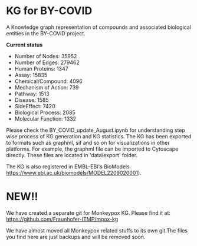 # KG for BY-COVID
A Knowledge graph representation of compounds and associated biological entities in the BY-COVID project.

**Current status**

* Number of Nodes: 35952
* Number of Edges: 279462
* Human Proteins: 1347
* Assay: 15835
* Chemical/Compound: 4096
* Mechanism of Action: 739
* Pathway: 1513
* Disease: 1585
* SideEffect: 7420
* Biological Process: 2085
* Molecular Function: 1332

Please check the BY_COVID_update_August.ipynb for understanding step wise process of KG generation and KG statistics. The KG has been exported to formats such as graphml, sif and so on for visualizations in other platforms. For example, the graphml file can be imported to Cytoscape directly. These files are located in 'data\export' folder.

The KG is also registered in EMBL-EBI's BioModels https://www.ebi.ac.uk/biomodels/MODEL2209020001).

# NEW!!

We have created a separate git for Monkeypox KG. Please find it at: https://github.com/Fraunhofer-ITMP/mpox-kg

We have almost moved all Monkeypox related stuffs to its own git.The files you find here are just backups and will be removed soon. 